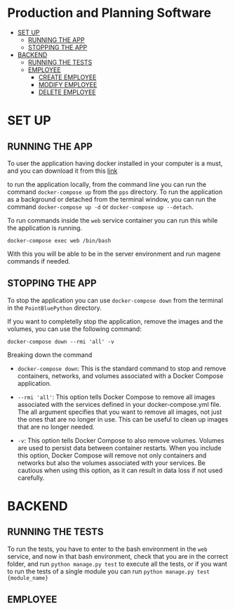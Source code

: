 # Production and Planning Software

- [SET UP](#set-up)
  - [RUNNING THE APP](#running-the-app)
  - [STOPPING THE APP](#stopping-the-app)
- [BACKEND](#backend)
  - [RUNNING THE TESTS](#running-the-tests)
  - [EMPLOYEE](#employee)
    - [CREATE EMPLOYEE](#create-employee)
    - [MODIFY EMPLOYEE](#modify-employee)
    - [DELETE EMPLOYEE](#delete-employee)

# SET UP
## RUNNING THE APP

To user the application having docker installed in your computer is a must, and
you can download it from this [link][1]

to run the application locally, from the command line you can run the command
`docker-compose up` from the `pps` directory. To run the application as a
background or detached from the terminal window, you can run the command
`docker-compose up -d` or `docker-compose up --detach`.

To run commands inside the `web` service container you can run this while the
application is running.

`docker-compose exec web /bin/bash`

With this you will be able to be in the server environment and run magene
commands if needed.

## STOPPING THE APP

To stop the application you can use `docker-compose down` from the terminal in
the `PointBluePython` directory.

If you want to completelly stop the application, remove the images and the
volumes, you can use the following command:

`docker-compose down --rmi 'all' -v`

Breaking down the command

- `docker-compose down`: This is the standard command to stop and remove
containers, networks, and volumes associated with a Docker Compose application.

- `--rmi 'all'`: This option tells Docker Compose to remove all images
associated with the services defined in your docker-compose.yml file. The all
argument specifies that you want to remove all images, not just the ones that
are no longer in use. This can be useful to clean up images that are no longer
needed.

- `-v`: This option tells Docker Compose to also remove volumes. Volumes are
used to persist data between container restarts. When you include this option,
Docker Compose will remove not only containers and networks but also the
volumes associated with your services. Be cautious when using this option, as
it can result in data loss if not used carefully.

# BACKEND

## RUNNING THE TESTS

To run the tests, you have to enter to the bash environment in the `web`
service, and now in that bash environment, check that you are in the correct
folder, and run `python manage.py test` to execute all the tests, or if you
want to run the tests of a single module you can run
`python manage.py test {module_name}`

## EMPLOYEE

[1]: https://www.docker.com
